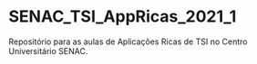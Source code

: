 # SENAC_TSI_AppRicas_2021_1
Repositório para as aulas de Aplicações Ricas de TSI no Centro Universitário SENAC.
